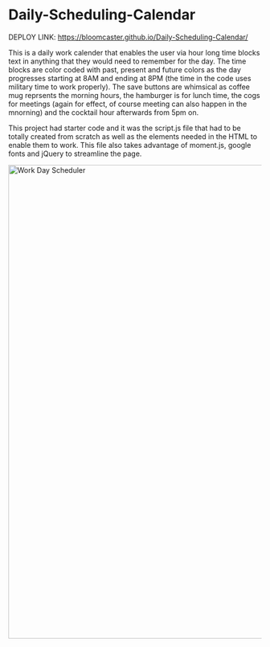 # Daily-Scheduling-Calendar

DEPLOY LINK: https://bloomcaster.github.io/Daily-Scheduling-Calendar/

This is a daily work calender that enables the user via hour long time blocks text in anything that they would need to remember for the day. The time blocks are color coded with past, present and future colors as the day progresses starting at 8AM and ending at 8PM (the time in the code uses military time to work properly). The save buttons are whimsical as coffee mug reprsents the morning hours, the hamburger is for lunch time, the cogs for meetings (again for effect, of course meeting can also happen in the mnorning) and the cocktail hour afterwards from 5pm on. 

This project had starter code and it was the script.js file that had to be totally created from scratch as well as the elements needed in the HTML to enable them to work. This file also takes advantage of moment.js, google fonts and jQuery to streamline the page.




<img width="943" alt="Work Day Scheduler" src="https://user-images.githubusercontent.com/108914519/191169762-e930abe7-9645-4f98-8984-a88d74068922.png">
